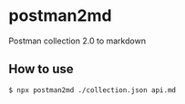 # postman2md
Postman collection 2.0 to markdown

## How to use

```shell
$ npx postman2md ./collection.json api.md
```
